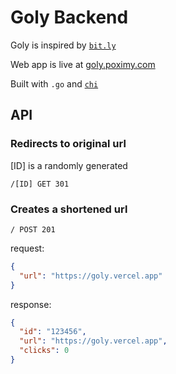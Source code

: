 # Goly Backend

Goly is inspired by [`bit.ly`](https://bitly.com/)

Web app is live at [goly.poximy.com](https://goly.poximy.com)

Built with `.go` and [`chi`](https://github.com/go-chi/chi)

## API

### Redirects to original url

[ID] is a randomly generated

`/[ID] GET 301`

### Creates a shortened url

`/ POST 201`

request:

```json
{
  "url": "https://goly.vercel.app"
}
```

response:

```json
{
  "id": "123456",
  "url": "https://goly.vercel.app",
  "clicks": 0
}
```
